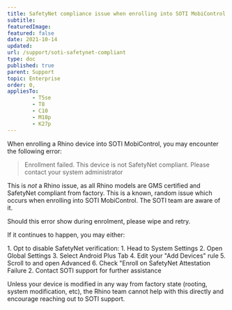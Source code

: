 ```yaml
---
title: SafetyNet compliance issue when enrolling into SOTI MobiControl
subtitle:
featuredImage:
featured: false
date: 2021-10-14
updated:
url: /support/soti-safetynet-compliant
type: doc
published: true
parent: Support
topic: Enterprise
order: 0,
appliesTo:
        - T5se
        - T8
        - C10
        - M10p
        - K27p
---
```


When enrolling a Rhino device into SOTI MobiControl, you may encounter the following error:

> Enrollment failed. This device is not SafetyNet compliant. Please contact your system administrator

This is _not_ a Rhino issue, as all Rhino models are GMS certified and SafetyNet compliant from factory. This is a known, random issue which occurs when enrolling into SOTI MobiControl. The SOTI team are aware of it.

Should this error show during enrolment, please wipe and retry.

If it continues to happen, you may either:

<div class="numbered-instructions" markdown="1">
1. Opt to disable SafetyNet verification:
  1. Head to System Settings
  2. Open Global Settings
  3. Select Android Plus Tab
  4. Edit your "Add Devices" rule
  5. Scroll to and open Advanced
  6. Check "Enroll on SafetyNet Attestation Failure
2. Contact SOTI support for further assistance
</div>

Unless your device is modified in any way from factory state (rooting, system modification, etc), the Rhino team cannot help with this directly and encourage reaching out to SOTI support.
